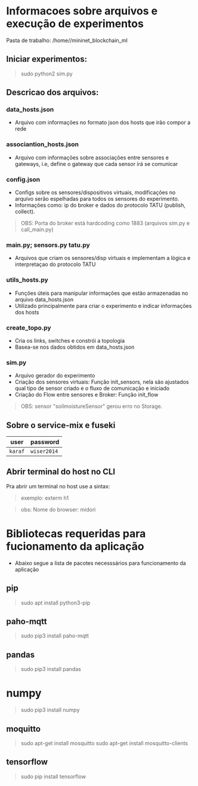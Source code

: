 # Informacoes sobre arquivos e execução de experimentos

Pasta de trabalho:
/home/<user of system >/mininet_blockchain_ml

## Iniciar experimentos:
> sudo python2 sim.py

## Descricao dos arquivos:

### data_hosts.json
- Arquivo com informações no formato json dos hosts que irão compor a rede
### associantion_hosts.json
- Arquivo com informações sobre associações entre sensores e gateways, i.e, define o gateway que cada sensor irá se comunicar
### config.json
- Configs sobre os sensores/dispositivos virtuais, modificações no arquivo serão espelhadas
para todos os sensores do experimento.
- Informações como: ip do broker e dados do protocolo TATU (publish, collect).

> OBS: Porta do broker está hardcoding como 1883 (arquivos sim.py e call_main.py)
### main.py; sensors.py tatu.py
- Arquivos que criam os sensores/disp virtuais e implementam a lógica e interpretaçao do 
protocolo TATU
### utils_hosts.py
- Funções úteis para manipular informações que estão armazenadas no arquivo data_hosts.json
- Utilizado principalmente para criar o experimento e indicar informações dos hosts
### create_topo.py
- Cria os links, switches e constrói a topologia
- Basea-se nos dados obtidos em data_hosts.json
### sim.py
- Arquivo gerador do experimento
- Criação dos sensores virtuais: Função init_sensors, nela são ajustados qual tipo de sensor criado e o fluxo de comunicação e iniciado
- Criação do Flow entre sensores e Broker: Função init_flow
> OBS: sensor "soilmoistureSensor" gerou erro no Storage.

## Sobre o service-mix e fuseki

 | user  | password |
 | -- | -- |
 | `karaf` | `wiser2014` |


## Abrir terminal do host no CLI
Pra abrir um terminal no host use a sintax: 
> <xterm> <hostname>
> exemplo: exterm h1

> obs: Nome do browser: midori​

# Bibliotecas requeridas para fucionamento da aplicação

- Abaixo segue a lista de pacotes necesssários para funcionamento da aplicação

## pip
> sudo apt install python3-pip

## paho-mqtt
> sudo pip3 install paho-mqtt

## pandas
> sudo pip3 install pandas

# numpy
> sudo pip3 install numpy

## moquitto
> sudo apt-get install mosquitto
> sudo apt-get install mosquitto-clients

## tensorflow
> sudo pip install tensorflow 
